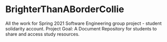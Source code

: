 # BrighterThanABorderCollie
All the work for Spring 2021 Software Engineering group project - student solidarity account.
Project Goal: A Document Repository for students to share and access study resources.